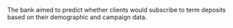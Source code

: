 The bank aimed to predict whether clients would subscribe to term deposits based on their demographic and campaign data.
